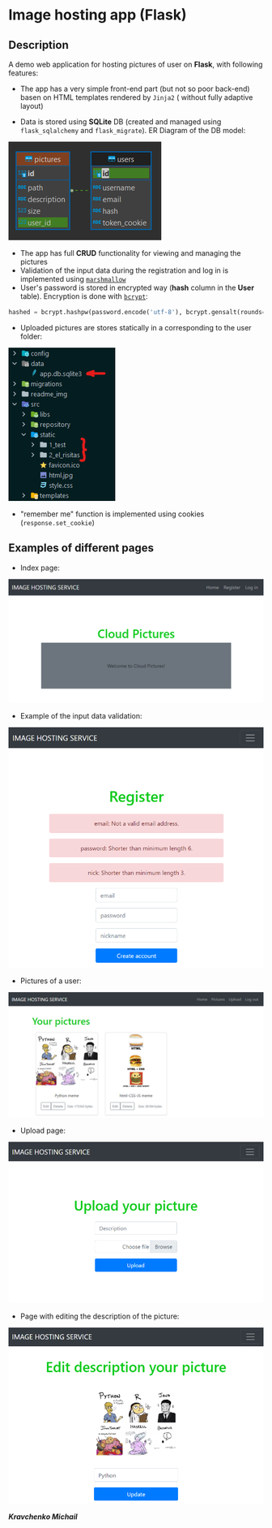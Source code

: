 # Image hosting app (Flask)

## Description

A demo web application for hosting pictures of user on **Flask**, with following features:

- The app has a very simple front-end part (but not so poor back-end) basen on HTML templates rendered by `Jinja2` (
  without fully adaptive layout)

- Data is stored using **SQLite** DB (created and managed using `flask_sqlalchemy` and `flask_migrate`). ER Diagram of
  the DB model:

![DB_ER_Diagram](readme_img/db_diagram.png)

- The app has full **CRUD** functionality for viewing and managing the pictures
- Validation of the input data during the registration and log in is implemented
  using [`marshmallow`](https://marshmallow.readthedocs.io/en/stable/)
- User's password is stored in encrypted way (**hash** column in the **User** table). Encryption is done
  with [`bcrypt`](https://pypi.org/project/bcrypt/):

```python
hashed = bcrypt.hashpw(password.encode('utf-8'), bcrypt.gensalt(rounds=10))
```

- Uploaded pictures are stores statically in a corresponding to the user folder:

![static](readme_img/static.png)

- "remember me" function is implemented using cookies (`response.set_cookie`)

## Examples of different pages

- Index page:

![index_page](readme_img/index.png)

- Example of the input data validation:

![validation_ex](readme_img/validation.png)

- Pictures of a user:

![user_images](readme_img/user_img.png)

- Upload page:

![upload_page](readme_img/upload.png)

- Page with editing the description of the picture:

![edit_description_page](readme_img/edit_page.png)

**_Kravchenko Michail_**
